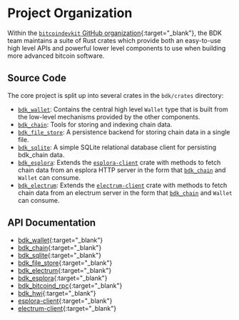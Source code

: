 # Project Organization

Within the [`bitcoindevkit` GitHub organization](https://github.com/bitcoindevkit){:target="_blank"}, the BDK team maintains
a suite of Rust crates which provide both an easy-to-use high level APIs and powerful lower level components to use when building more advanced bitcoin software.

## Source Code

The core project is split up into several crates in the `bdk/crates` directory:

- [`bdk_wallet`][bdk-crates]: Contains the central high level `Wallet` type
   that is built from the low-level mechanisms provided by the other components.
- [`bdk_chain`][bdk-crates]: Tools for storing and indexing chain data.
- [`bdk_file_store`][bdk-crates]: A persistence backend for storing chain data in a single file.
- [`bdk_sqlite`][bdk-crates]: A simple SQLite relational database client for persisting bdk_chain data.
- [`bdk_esplora`][bdk-crates]: Extends the [`esplora-client`][esplora-client]
   crate with methods to fetch chain data from an esplora HTTP server in the form that
   [`bdk_chain`][bdk-crates] and `Wallet` can consume.
- [`bdk_electrum`][bdk-crates]: Extends the [`electrum-client`][electrum-client]
   crate with methods to fetch chain data from an electrum server in the form that
   [`bdk_chain`][bdk-crates] and `Wallet` can consume.

## API Documentation

- [bdk_wallet](https://docs.rs/bdk_wallet/){:target="_blank"}
- [bdk_chain](https://docs.rs/bdk_chain/){:target="_blank"}
- [bdk_sqlite](https://docs.rs/bdk_sqlite/){:target="_blank"}
- [bdk_file_store](https://docs.rs/bdk_file_store/){:target="_blank"}
- [bdk_electrum](https://docs.rs/bdk_electrum){:target="_blank"}
- [bdk_esplora](https://docs.rs/bdk_esplora){:target="_blank"}
- [bdk_bitcoind_rpc](https://docs.rs/bdk_bitcoind_rpc){:target="_blank"}
- [bdk_hwi](https://docs.rs/hwi){:target="_blank"}
- [esplora-client]{:target="_blank"}
- [electrum-client]{:target="_blank"}

[bdk-crates]: https://github.com/bitcoindevkit/bdk/tree/master/crates
[esplora-client]: https://docs.rs/esplora-client/
[electrum-client]: https://docs.rs/electrum-client/
